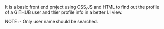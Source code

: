 It is a basic front end project using CSS,JS and HTML to find out the profile of a GITHUB user and thier profile info in a better UI view.

NOTE :- Only user name should be searched.


